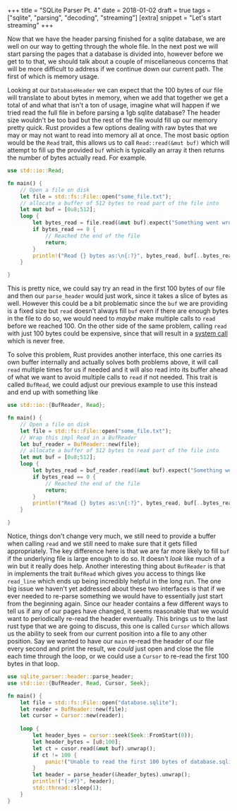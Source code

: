 +++
title = "SQLite Parser Pt. 4"
date = 2018-01-02
draft = true
tags = ["sqlite", "parsing", "decoding", "streaming"]
[extra]
snippet = "Let's start streaming"
+++

Now that we have the header parsing finished for a sqlite database, we are well on our way to getting through the whole file. In the 
next post we will start parsing the pages that a database is divided into, however before we get to to that, we should talk about a couple
of miscellaneous concerns that will be more difficult to address if we continue down our current path. The first of which is memory usage.

Looking at our `DatabaseHeader` we can expect that the 100 bytes of our file will translate to about <!-- std::mem::sizeof<DatabaseHeader>() --> bytes
in memory, when we add that together we get a total of <!-- 100 + sizeof<DatabaseHeader>() --> and what that isn't a ton of usage, imagine what will
happen if we tried read the full file in before parsing a 1gb sqlite database? The header size wouldn't be too bad but the rest of the file would
fill up our memory pretty quick. Rust provides a few options dealing with raw bytes that we may or may not want to read into memory all at once.
The most basic option would be the `Read` trait, this allows us to call `Read::read(&mut buf)` which will attempt to fill up the provided `buf`
which is typically an array it then returns the number of bytes actually read. For example.


<!-- TODO is Read in core? -->
```rust
use std::io::Read;

fn main() {
    // Open a file on disk
    let file = std::fs::File::open("some_file.txt");
    // allocate a buffer of 512 bytes to read part of the file into
    let mut buf = [0u8;512];
    loop {
        let bytes_read = file.read(&mut buf).expect("Something went wrong when reading!");
        if bytes_read == 0 {
            // Reached the end of the file
            return;
        }
        println!("Read {} bytes as:\n{:?}", bytes_read, buf[..bytes_read]);
    }

}
```

This is pretty nice, we could say try an read in the first 100 bytes of our file and then our `parse_header` would just work, since it takes a slice
of bytes as well. However this could be a bit problematic since the `buf` we are providing is a fixed size but `read` doesn't always fill `buf` 
even if there are enough bytes in the file to do so, we would need to _maybe_ make multiple calls to `read` before we reached 100. On the other side
of the same problem, calling `read` with just 100 bytes could be expensive, since that will result in a [system call](todo-wikipedia-syscall-def) which is 
never free.

To solve this problem, Rust provides another interface, this one carries its own buffer internally and actually solves both problems above, it will call `read`
multiple times for us if needed and it will also read into its buffer ahead of what we want to avoid multiple calls to `read` if not needed. This trait is
called `BufRead`, we could adjust our previous example to use this instead and end up with something like

<!-- TODO is BufRead in core? -->

```rust
use std::io::{BufReader, Read};

fn main() {
    // Open a file on disk
    let file = std::fs::File::open("some_file.txt");
    // Wrap this impl Read in a BufReader
    let buf_reader = BufReader::new(file);
    // allocate a buffer of 512 bytes to read part of the file into
    let mut buf = [0u8;512];
    loop {
        let bytes_read = buf_reader.read(&mut buf).expect("Something went wrong when reading!");
        if bytes_read == 0 {
            // Reached the end of the file
            return;
        }
        println!("Read {} bytes as:\n{:?}", bytes_read, buf[..bytes_read]);
    }

}
```

Notice, things don't change very much, we still need to provide a buffer when calling `read` and we still need to make sure that it gets filled appropriately.
The key difference here is that we are far more likely to fill `buf` if the underlying file is large enough to do so. It doesn't _look_ like much of a win but
it really does help. Another interesting thing about `BufReader` is that in implements the trait `BufRead` which gives you access to things like `read_line`
which ends up being incredibly helpful in the long run. The one big issue we haven't yet addressed about these two interfaces is that if we ever needed to
re-parse something we would have to essentially just start from the beginning again. Since our header contains a few different ways to tell us if any of our
pages have changed, it seems reasonable that we would want to periodically re-read the header eventually. This brings us to the last rust type that we are
going to discuss, this one is called `Cursor` which allows us the ability to seek from our current position into a file to any other position. Say we wanted
to have our `main` re-read the header of our file every second and print the result, we _could_ just open and close the file each time through the loop, or
we could use a `Cursor` to re-read the first 100 bytes in that loop. 

```rust
use sqlite_parser::header::parse_header;
use std::io::{BufReader, Read, Cursor, Seek};

fn main() {
    let file = std::fs::File::open("database.sqlite");
    let reader = BufReader::new(file);
    let cursor = Cursor::new(reader);
    
    loop {
        let header_byes = cursor::seek(Seek::FromStart(0));
        let header_bytes = [u8;100];
        let ct = cusor.read(&mut buf).unwrap();
        if ct != 100 {
            panic!("Unable to read the first 100 bytes of database.sqlite");
        }
        let header = parse_header(&header_bytes).unwrap();
        println!("{:#?}", header);
        std::thread::sleep(1);
    }
}
```


